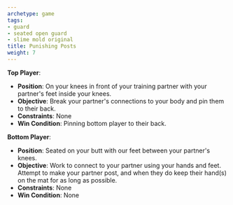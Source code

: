 ```yaml
---
archetype: game
tags:
- guard
- seated open guard
- slime mold original
title: Punishing Posts
weight: 7
---
```


**Top Player**:
  * **Position**: On your knees in front of your training partner with your partner's feet inside your knees.
  * **Objective**: Break your partner's connections to your body and pin them to their back.
  * **Constraints**: None
  * **Win Condition**: Pinning bottom player to their back.

**Bottom Player**:
  * **Position**: Seated on your butt with our feet between your partner's knees.
  * **Objective**: Work to connect to your partner using your hands and feet. Attempt to make your partner post, and when they do keep their hand(s) on the mat for as long as possible.
  * **Constraints**: None 
  * **Win Condition**: None